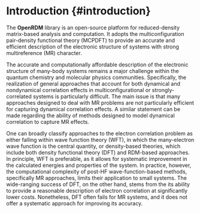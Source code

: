 Introduction         {#introduction}
==========

The <b>OpenRDM</b> library is an open-source platform for reduced-density matrix-based analysis and computation.
It adopts the multiconfiguration pair-density functional theory (MCPDFT) to provide an accurate and efficient
description of the electronic structure of systems with strong multireference (MR) character.

The accurate and computationally affordable description of the electronic
structure of many-body systems remains a major challenge within the
quantum chemistry and molecular physics
communities. Specifically, the realization of general approaches that account for both
dynamical and nondynamical correlation effects in multiconfigurational or strongly-correlated
systems is particularly difficult. The main issue is that many approaches designed to deal with MR
problems are not particularly efficient for capturing dynamical correlation
effects. A similar statement can be made regarding the ability of methods
designed to model dynamical correlation to capture MR effects.

One can broadly classify approaches to the electron correlation problem as
either falling within wave function theory (WFT), in which the many-electron wave function
is the central quantity, or density-based theories,
which include both density functional theory (DFT) and
RDM-based approaches. In principle, WFT is preferable, as it allows for systematic
improvement in the calculated energies and properties of the
system. In practice, however, the computational complexity of post-HF wave-function-based methods,
specifically MR approaches, limits their application to small systems.
The wide-ranging success of DFT, on the other hand, stems from the its ability to provide
a reasonable description of electron correlation at significantly lower costs.  Nonetheless, DFT
often fails for MR systems, and it does not offer a systematic approach for improving its accuracy.

